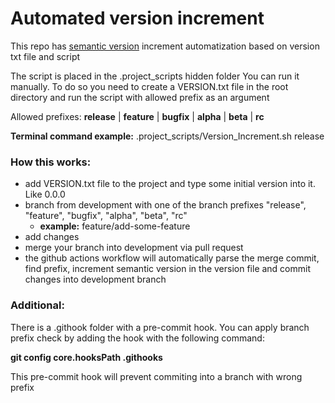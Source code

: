 # Automated version increment

This repo has [semantic version](https://semver.org) increment automatization based on version txt file and script

The script is placed in the .project_scripts hidden folder
You can run it manually. To do so you need to create a VERSION.txt file in the root directory and run the script with allowed prefix as an argument  

Allowed prefixes: **release** | **feature** | **bugfix** | **alpha** | **beta** | **rc**

**Terminal command example:** .project_scripts/Version_Increment.sh release

### How this works:

- add VERSION.txt file to the project and type some initial version into it. Like 0.0.0
- branch from development with one of the branch prefixes "release", "feature", "bugfix", "alpha", "beta", "rc"
  - **example:** feature/add-some-feature
- add changes
- merge your branch into development via pull request
- the github actions workflow will automatically parse the merge commit, find prefix, increment semantic version in the version file and commit changes into development branch

### Additional:

There is a .githook folder with a pre-commit hook. You can apply branch prefix check by adding the hook with the following command:

**git config core.hooksPath .githooks**

This pre-commit hook will prevent commiting into a branch with wrong prefix
